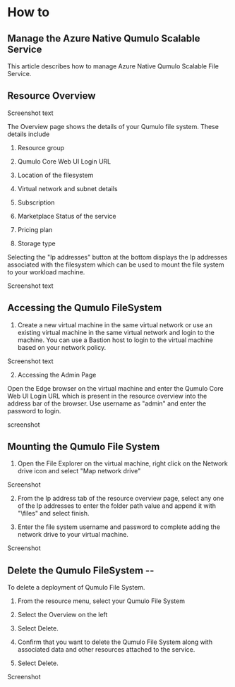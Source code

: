 # How to 

## Manage the Azure Native Qumulo Scalable Service 

This article describes how to manage Azure Native Qumulo Scalable File Service.

## Resource Overview

Screenshot text

The Overview page shows the details of your Qumulo file system. These details include

1.  Resource group

2.  Qumulo Core Web UI Login URL

3.  Location of the filesystem

4.  Virtual network and subnet details

5.  Subscription

6.  Marketplace Status of the service

7.  Pricing plan

8.  Storage type

Selecting the "Ip addresses" button at the bottom displays the Ip addresses associated with the filesystem which can be used to mount the file system to your workload machine.

 Screenshot text

## Accessing the Qumulo FileSystem

1.  Create a new virtual machine in the same virtual network or use an existing virtual machine in the same virtual network and login to the machine. You can use a Bastion host to login to the virtual machine based on your network policy.

Screenshot text

2.  Accessing the Admin Page

Open the Edge browser on the virtual machine and enter the Qumulo Core Web UI Login URL which is present in the resource overview into the address bar of the browser. Use username as "admin" and enter the password to login.

screenshot 

## Mounting the Qumulo File System

1.  Open the File Explorer on the virtual machine, right click on the Network drive icon and select "Map network drive"

Screenshot 

2.  From the Ip address tab of the resource overview page, select any one of the Ip addresses to enter the folder path value and append it with "\\files" and select finish.


3.  Enter the file system username and password to complete adding the network drive to your virtual machine.

Screenshot 

## Delete the Qumulo FileSystem --

To delete a deployment of Qumulo File System.

1.  From the resource menu, select your Qumulo File System

2.  Select the Overview on the left

3.  Select Delete.

4.  Confirm that you want to delete the Qumulo File System along with associated data and other resources attached to the service.

5.  Select Delete.

Screenshot 
